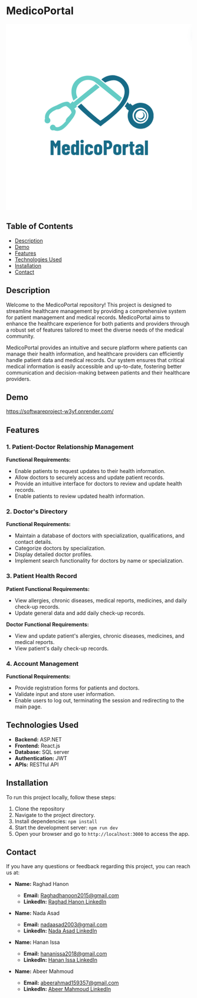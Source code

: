 # MedicoPortal

![image](https://github.com/RaghadHanon/MedicoPortal/blob/master/public/logo.png)

## Table of Contents

- [Description](#description)
- [Demo](#demo)
- [Features](#features)
- [Technologies Used](#technologies-used)
- [Installation](#installation)
- [Contact](#contact)

## Description

Welcome to the MedicoPortal repository! This project is designed to streamline healthcare management by providing a comprehensive system for patient management and medical records. MedicoPortal aims to enhance the healthcare experience for both patients and providers through a robust set of features tailored to meet the diverse needs of the medical community.

MedicoPortal provides an intuitive and secure platform where patients can manage their health information, and healthcare providers can efficiently handle patient data and medical records. Our system ensures that critical medical information is easily accessible and up-to-date, fostering better communication and decision-making between patients and their healthcare providers.

## Demo

https://softwareproject-w3yf.onrender.com/

## Features

### 1. Patient-Doctor Relationship Management

**Functional Requirements:**
- Enable patients to request updates to their health information.
- Allow doctors to securely access and update patient records.
- Provide an intuitive interface for doctors to review and update health records.
- Enable patients to review updated health information.

### 2. Doctor's Directory

**Functional Requirements:**
- Maintain a database of doctors with specialization, qualifications, and contact details.
- Categorize doctors by specialization.
- Display detailed doctor profiles.
- Implement search functionality for doctors by name or specialization.

### 3. Patient Health Record

**Patient Functional Requirements:**
- View allergies, chronic diseases, medical reports, medicines, and daily check-up records.
- Update general data and add daily check-up records.

**Doctor Functional Requirements:**
- View and update patient's allergies, chronic diseases, medicines, and medical reports.
- View patient's daily check-up records.

### 4. Account Management

**Functional Requirements:**
- Provide registration forms for patients and doctors.
- Validate input and store user information.
- Enable users to log out, terminating the session and redirecting to the main page.


## Technologies Used

- **Backend:** ASP.NET 
- **Frontend:** React.js
- **Database:** SQL server
- **Authentication:** JWT
- **APIs:** RESTful API


## Installation

To run this project locally, follow these steps:

1. Clone the repository
2. Navigate to the project directory.
3. Install dependencies: `npm install`
4. Start the development server: `npm run dev`
5. Open your browser and go to `http://localhost:3000` to access the app.


## Contact

If you have any questions or feedback regarding this project, you can reach us at:

- **Name:** Raghad Hanon
  - **Email:** Raghadhanoon2015@gmail.com
  - **LinkedIn:** [Raghad Hanon LinkedIn](https://www.linkedin.com/in/raghad-hanon/)

- **Name:** Nada Asad
  - **Email:** nadaasad2003@gmail.com
  - **LinkedIn:** [Nada Asad LinkedIn](https://www.linkedin.com/in/nada-asad-602683235/)

- **Name:** Hanan Issa
  - **Email:** hananissa2018@gmail.com
  - **LinkedIn:** [Hanan Issa LinkedIn](https://www.linkedin.com/in/hanan-issa-045898235/)

- **Name:** Abeer Mahmoud
  - **Email:** abeerahmad159357@gmail.com
  - **LinkedIn:** [Abeer Mahmoud LinkedIn](https://www.linkedin.com/in/abeer-ahmad-bb2339239/)

